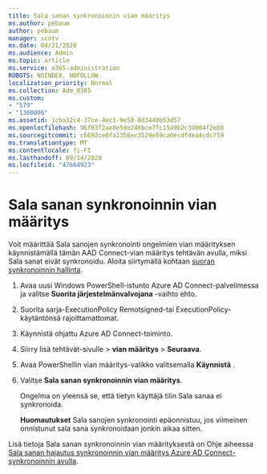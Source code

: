 ```yaml
---
title: Sala sanan synkronoinnin vian määritys
ms.author: pebaum
author: pebaum
manager: scotv
ms.date: 04/21/2020
ms.audience: Admin
ms.topic: article
ms.service: o365-administration
ROBOTS: NOINDEX, NOFOLLOW
localization_priority: Normal
ms.collection: Adm_O365
ms.custom:
- "579"
- "1300006"
ms.assetid: 1cba32c4-37ce-4ec1-9e58-8d3440b53d57
ms.openlocfilehash: 96f63f2ae8e5de246bce7fc15a9b2c3d604f2eb8
ms.sourcegitcommit: c6692ce0fa1358ec3529e59ca0ecdfdea4cdc759
ms.translationtype: MT
ms.contentlocale: fi-FI
ms.lasthandoff: 09/14/2020
ms.locfileid: "47664923"
---
```

# <a name="troubleshoot-password-synchronization"></a>Sala sanan synkronoinnin vian määritys

Voit määrittää Sala sanojen synkronointi ongelmien vian määrityksen käynnistämällä tämän AAD Connect-vian määritys tehtävän avulla, miksi Sala sanat eivät synkronoidu. Aloita siirtymällä kohtaan [suoran synkronoinnin hallinta](https://admin.microsoft.com/AdminPortal/Home#/dirsyncmanagement).  

1. Avaa uusi Windows PowerShell-istunto Azure AD Connect-palvelimessa ja valitse **Suorita järjestelmänvalvojana** -vaihto ehto.

2. Suorita sarja-ExecutionPolicy Remotsigned-tai ExecutionPolicy-käytäntönsä rajoittamattomat.

3. Käynnistä ohjattu Azure AD Connect-toiminto.

4. Siirry lisä tehtävät-sivulle > **vian määritys**  >  **Seuraava**.

5. Avaa PowerShellin vian määritys-valikko valitsemalla **Käynnistä** .

6. Valitse **Sala sanan synkronoinnin vian määritys**.

    Ongelma on yleensä se, että tietyn käyttäjä tilin Sala sanaa ei synkronoida.

    **Huomautukset** Sala sanojen synkronointi epäonnistuu, jos viimeinen onnistunut sala sana synkronoidaan jonkin aikaa sitten.

Lisä tietoja Sala sanan synkronoinnin vian määrityksestä on Ohje aiheessa [Sala sanan hajautus synkronoinnin vian määritys Azure AD Connect-synkronoinnin avulla](https://docs.microsoft.com/azure/active-directory/hybrid/tshoot-connect-password-hash-synchronization).